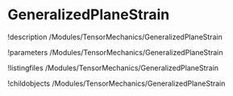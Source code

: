 <!-- MOOSE Documentation Stub: Remove this when content is added. -->

# GeneralizedPlaneStrain
!description /Modules/TensorMechanics/GeneralizedPlaneStrain

!parameters /Modules/TensorMechanics/GeneralizedPlaneStrain

!listingfiles /Modules/TensorMechanics/GeneralizedPlaneStrain

!childobjects /Modules/TensorMechanics/GeneralizedPlaneStrain
